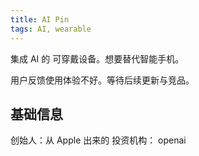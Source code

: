 ```yaml
---
title: AI Pin
tags: AI, wearable
---
```


集成 AI 的 可穿戴设备。想要替代智能手机。

用户反馈使用体验不好。等待后续更新与竞品。

## 基础信息
创始人：从 Apple 出来的
投资机构： openai
